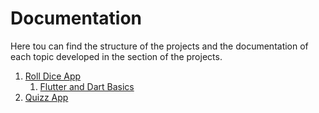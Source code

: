# Documentation

Here tou can find the structure of the projects and the documentation of each topic developed in the section of the projects.

1. [Roll Dice App](/PROJECTS/roll_dice_app/README.md)
   1. [Flutter and Dart Basics](01-roll_dice_app/flutter-dart_basics.md)
2. [Quizz App](/PROJECTS/quizz_app/README.md)
   